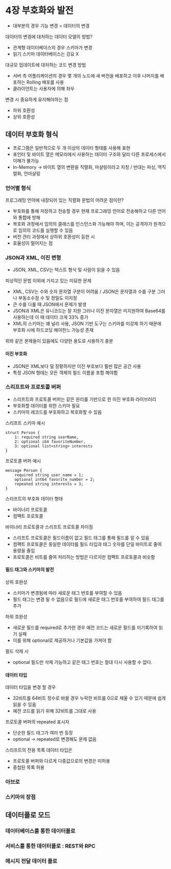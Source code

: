 # 4장 부호화와 발전

- 대부분의 경우 기능 변경 = 데이터의 변경

데이터의 변경에 대처하는 데이터 모델의 방법?

- 관계형 데이터베이스의 경우 스키마가 변경
- 읽기 스키마 데이터베이스는 강요 X

대규모 업데이트에 대처하는 코드 변경 방법

- 서버 측 어플리케이션의 경우 몇 개의 노드에 새 버전을 배포하고 이후 나머지를 배포하는 Rolling 배포를 사용
- 클라이언트는 사용자에 의해 좌우

변경 시 중요하게 유지해야하는 점

- 하위 호환성
- 상위 호환성

## 데이터 부호화 형식

- 프로그램은 일반적으로 두 개 이상의 데이터 형태를 사용해 표현
- 포인터 및 바이트 열은 메모리에서 사용하는 데이터 구조와 달라 다른 프로세스에서 이해가 불가능
- In-Memory -> 바이트 열의 변환을 직렬화, 마샬링이라고 지칭 / 반대는 파싱, 역직렬화, 언마샬링

### 언어별 형식

프로그래밍 언어에 내장되어 있는 직렬화 문법의 어려운 점이란?

- 부호화를 통해 저장하고 전송할 경우 현재 프로그래밍 언어로 전송해하고 다른 언어와 통합에 방해
- 복호화 과정에서 임의의 클래스를 인스턴스화 가능해야 하며, 이는 공격자가 원격으로 임의의 코드를 실행할 수 있음
- 버전 관리 과정에서 상하위 호환성이 등한 시
- 효율성이 떨어지는 점

### JSON과 XML, 이진 변형

- JSON, XML, CSV는 텍스트 형식 및 사람이 읽을 수 있음

피상적인 문법 이외에 가지고 있는 미묘한 문제

- XML, CSV는 수와 숫자 문자열 구분이 어려움 / JSON은 문자열과 수를 구분 그러나 부동소수점 수 및 정밀도 미지정
- 큰 수를 다룰 때 JSON에서 문제가 발생
- JSON과 XML은 유니코드는 잘 지원 그러나 이진 문자열은 미지원하여 Base64를 사용하는데 이 때 데이터 크게 33% 증가
- XML의 스키마는 꽤 널리 사용, JSON 기반 도구는 스키마를 미강제 하기 때문에 부호화 시에 하드코딩 해야한느 가능성 존재

위와 같은 문제들이 있음에도 다양한 용도로 사용하기 충분

#### 이진 부호화

- JSON은 XML보다 덜 장황하지만 이진 부호보다 훨씬 많은 공간 사용
- 특정 JSON 형태는 모든 객체의 필드 이름을 포함 해야함

### 스리프트와 프로토콜 버퍼

- 스리프트와 프로토콜 버퍼는 같은 원리를 기반으로 한 이진 부호화 라이브러리 
- 부호화할 데이터를 위한 스키마 필요
- 스키마의 레코드를 부호화하고 복호화할 수 있음

스리프트 스키마 예시

```
struct Person {
    1: required string userName,
    2: optional i64 favoriteNumber,
    3: optional list<string> interests
}
```

프로토콜 버퍼 예시

```
message Person {
    required string user_name = 1;
    optional int64 favorite_number = 2;
    repeated string interests = 3;
}
```

스리프트의 부호화 데이터 형태

- 바이너리 프로토콜
- 컴팩트 프로토콜

바이너리 프로토콜과 스리프트 프로토콜 차이점

- 스리프트 프로토콜은 필드이름이 없고 필드 태그를 통해 필드를 알 수 있음
- 컴팩트 프로토콜은 동일한 데이터를 필드 타입과 태그 숫자를 단일 바이트로 줄여 용량을 줄임
- 프로토콜은 비트를 줄여 처리하는 방법은 다르지만 컴팩트 프로토콜과 비슷함

#### 필드 태그와 스키마의 발전

상위 호완성

- 스키마가 변경됨에 따라 새로운 태그 번호를 부여할 수 있음
- 필드 태그는 변경 될 수 없음으로 필드에 새로운 태그 번호를 부여하여 필드 태그를 추가

하위 호완성

- 새로운 필드를 required로 추가한 경우 예전 코드는 새로운 필드를 미기록하여 읽기 실패
- 이를 위해 optional로 제공하거나 기본값을 가져야 함

필드 삭제 시
- optional 필드만 삭제 가능하고 같은 태그 번호는 절대 다시 사용할 수 없다.

#### 데이터 타입

데이터 타입을 변경 할 경우 
- 32비트를 64비트 정수로 바꿀 경우 누락한 비트를 0으로 채울 수 있기 때문에 쉽게 읽을 수 있음
- 예전 코드를 읽기 위해 32비트를 그대로 사용

프로토콜 버퍼의 repeated 표시자

- 단순한 필드 태그가 여러 번 등장
- optional -> repeated로 변경해도 문제 없음

스리프트의 전용 목록 데이터 타입은 

- 프로토콜 버퍼와 다르게 다중값으로의 변경은 미허용
- 중첩된 목록 허용





### 아브로
### 스키마의 장점

## 데이터플로 모드

### 데이터베이스를 통한 데이터플로
### 서비스를 통한 데이터플로 : REST와 RPC
### 메시지 전달 데이터 플로

